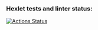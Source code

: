 ### Hexlet tests and linter status:
[![Actions Status](https://github.com/Alexandra879/python-project-49/workflows/hexlet-check/badge.svg)](https://github.com/Alexandra879/python-project-49/actions)